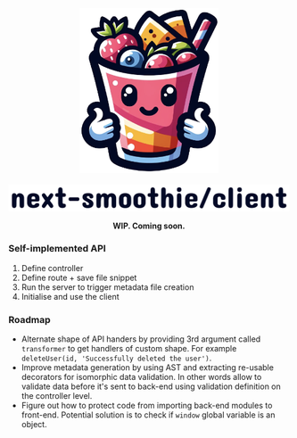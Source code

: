 
<p align="center">
<img width="250" alt="next-smoothie" src="../.assets/smoothy.png"> <br>
 <br>
<picture>
  <source width="600" media="(prefers-color-scheme: dark)" srcset="../.assets/text-smoothie-client-white.png">
  <source width="600" media="(prefers-color-scheme: light)" srcset="../.assets/text-smoothie-client-dark.png">
  <img width="600" alt="next-smoothie" src="../.assets/text-smoothie-client-dark.png">
</picture>
</p>


<p align="center">
<strong>WIP. Coming soon.</strong>
<br />
</p>

<!--

<picture>
  <source media="(prefers-color-scheme: dark)" srcset="https://user-images.githubusercontent.com/25423296/163456776-7f95b81a-f1ed-45f7-b7ab-8fa810d529fa.png">
  <source media="(prefers-color-scheme: light)" srcset="https://user-images.githubusercontent.com/25423296/163456779-a8556205-d0a5-45e2-ac17-42d089e3c3f8.png">
  <img alt="Shows an illustrated sun in light mode and a moon with stars in dark mode." src="https://user-images.githubusercontent.com/25423296/163456779-a8556205-d0a5-45e2-ac17-42d089e3c3f8.png">
</picture>

-->


### Self-implemented API

1. Define controller
2. Define route + save file snippet
3. Run the server to trigger metadata file creation
4. Initialise and use the client

### Roadmap

- Alternate shape of API handers by providing 3rd argument called `transformer` to get handlers of custom shape. For example `deleteUser(id, 'Successfully deleted the user')`.
- Improve metadata generation by using AST and extracting re-usable decorators for isomorphic data validation. In other words allow to validate data before it's sent to back-end using validation definition on the controller level.
- Figure out how to protect code from importing back-end modules to front-end. Potential solution is to check if `window` global variable is an object.